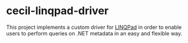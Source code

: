 # cecil-linqpad-driver
This project implements a custom driver for [LINQPad](www.linqpad.net) in order to enable users to perform queries on .NET metadata in an easy and flexible way.
